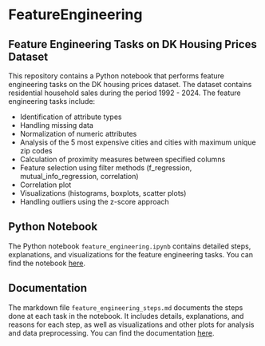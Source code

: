 # FeatureEngineering

## Feature Engineering Tasks on DK Housing Prices Dataset

This repository contains a Python notebook that performs feature engineering tasks on the DK housing prices dataset. The dataset contains residential household sales during the period 1992 - 2024. The feature engineering tasks include:

- Identification of attribute types
- Handling missing data
- Normalization of numeric attributes
- Analysis of the 5 most expensive cities and cities with maximum unique zip codes
- Calculation of proximity measures between specified columns
- Feature selection using filter methods (f_regression, mutual_info_regression, correlation)
- Correlation plot
- Visualizations (histograms, boxplots, scatter plots)
- Handling outliers using the z-score approach

## Python Notebook

The Python notebook `feature_engineering.ipynb` contains detailed steps, explanations, and visualizations for the feature engineering tasks. You can find the notebook [here](feature_engineering.ipynb).

## Documentation

The markdown file `feature_engineering_steps.md` documents the steps done at each task in the notebook. It includes details, explanations, and reasons for each step, as well as visualizations and other plots for analysis and data preprocessing. You can find the documentation [here](feature_engineering_steps.md).
